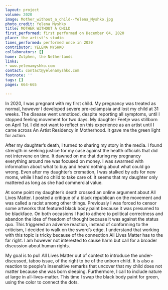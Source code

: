 ```yaml
---
layout: project
volume: 2020
image: Mother_without_a_child--Yelena_Myshko.jpg
photo_credit: Yelena Myshko
title: MOTHER WITHOUT A CHILD
first_performed: first performed on December 04, 2020
place: the artist's studio
times_performed: performed once in 2020
contributor: YELENA MYSHKO
collaborators: []
home: Zutphen, the Netherlands
links:
- www.yelenamyshko.com
contact: contact@yelenamyshko.com
footnote: ''
tags: []
pages: 664-665

---
```


In 2020, I was pregnant with my first child. My pregnancy was treated as normal, however I developed severe pre-eclampsia and lost my child at 31 weeks. The disease went unnoticed, despite reporting all symptoms, until I stopped feeling movement for two days. My daughter Feetje was stillborn on April 1st. I did not want to reflect on this experience as an artist until I came across An Artist Residency in Motherhood. It gave me the green light for action.

After my daughter’s death, I turned to sharing my story in the media. I found strength in seeking justice for my case against the health officials that did not intervene on time. It dawned on me that during my pregnancy everything around me was focused on money. I was swarmed with information about what to buy and heard nothing about what could go wrong. Even after my daughter’s cremation, I was stalked by ads for new moms, while I had no child to take care of. It seems that my daughter only mattered as long as she had commercial value. 

At some point my daughter’s death crossed an online argument about All Lives Matter. I posted a critique of a black republican on the movement and was called a racist among other things. Previously I was forced to censor some artworks that featured black body paint because it was presumed to be blackface. On both occasions I had to adhere to political correctness and abandon the idea of freedom of thought because it was against the status quo. This triggered an adverse reaction, instead of conforming to the criticism, I decided to walk on the sword’s edge. I understand that working with this topic is tricky because of the connection All Lives Matter has to the far right. I am however not interested to cause harm but call for a broader discussion about human rights.

My goal is to pull All Lives Matter out of context to introduce the under-discussed, taboo issue, of the right to be of the unborn child. It is also a reaction to people's insensitive remarks that uncover that my child does not matter because she was born sleeping. Furthermore, I call to include nature at large in all-lives-matter. This time I swap the black body paint for green, using the color to connect the dots.
